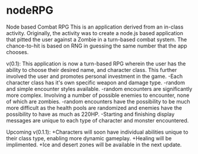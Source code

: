 # nodeRPG
Node based Combat RPG
This is an application derived from an in-class activity. 
Originally, the activity was to create a node.js based application that pitted the user against a Zombie in a turn-based combat system. The chance-to-hit is based on RNG in guessing the same number that the app chooses.

v(0.1):
This application is now a turn-based RPG wherein the user has the ability to choose their desired name, and character class. This further involved the user and promotes personal investment in the game.
-Each character class has it's own specific weapon and damage type.
-random and simple encounter styles available.
-random encounters are significantly more complex. Involving a number of possible enemies to encounter, none of which are zombies.
-random encounters have the possibility to be much more difficult as the health pools are randomized and enemies have the possibility to have as much as 220HP.
-Starting and finishing display messages are unique to each type of character and monster encountered.

Upcoming v(0.1.1):
+Characters will soon have individual abilities unique to their class type, enabling more dynamic gameplay.
+Healing will be implimented.
+Ice and desert zones will be available in the next update.